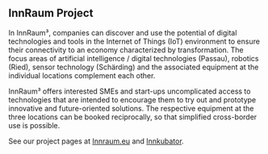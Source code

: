 ## InnRaum Project

In InnRaum³, companies can discover and use the potential of digital technologies and tools in the Internet of Things (IoT) environment to ensure their connectivity to an economy characterized by transformation. The focus areas of artificial intelligence / digital technologies (Passau), robotics (Ried), sensor technology (Schärding) and the associated equipment at the individual locations complement each other.

InnRaum³ offers interested SMEs and start-ups uncomplicated access to technologies that are intended to encourage them to try out and prototype innovative and future-oriented solutions. The respective equipment at the three locations can be booked reciprocally, so that simplified cross-border use is possible.

See our project pages at [Innraum.eu](https://innraum.eu) and [Innkubator](https://www.innkubator.de/about-us/gir.html).
